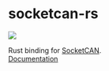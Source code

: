 # socketcan-rs

![](https://github.com/Hakuyume/socketcan-rs/workflows/Rust/badge.svg)

Rust binding for [SocketCAN](https://www.kernel.org/doc/Documentation/networking/can.txt).  
[Documentation](https://hakuyume.github.io/socketcan-rs/socketcan/)
